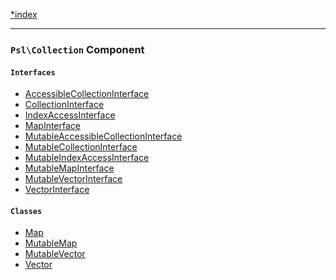 <!--
    This markdown file was generated using `docs/documenter.php`.

    Any edits to it will likely be lost.
-->

[*index](./../README.md)

---

### `Psl\Collection` Component

#### `Interfaces`

- [AccessibleCollectionInterface](./../../src/Psl/Collection/AccessibleCollectionInterface.php#L20)
- [CollectionInterface](./../../src/Psl/Collection/CollectionInterface.php#L22)
- [IndexAccessInterface](./../../src/Psl/Collection/IndexAccessInterface.php#L13)
- [MapInterface](./../../src/Psl/Collection/MapInterface.php#L15)
- [MutableAccessibleCollectionInterface](./../../src/Psl/Collection/MutableAccessibleCollectionInterface.php#L22)
- [MutableCollectionInterface](./../../src/Psl/Collection/MutableCollectionInterface.php#L22)
- [MutableIndexAccessInterface](./../../src/Psl/Collection/MutableIndexAccessInterface.php#L16)
- [MutableMapInterface](./../../src/Psl/Collection/MutableMapInterface.php#L16)
- [MutableVectorInterface](./../../src/Psl/Collection/MutableVectorInterface.php#L15)
- [VectorInterface](./../../src/Psl/Collection/VectorInterface.php#L14)

#### `Classes`

- [Map](./../../src/Psl/Collection/Map.php#L25)
- [MutableMap](./../../src/Psl/Collection/MutableMap.php#L25)
- [MutableVector](./../../src/Psl/Collection/MutableVector.php#L23)
- [Vector](./../../src/Psl/Collection/Vector.php#L22)


